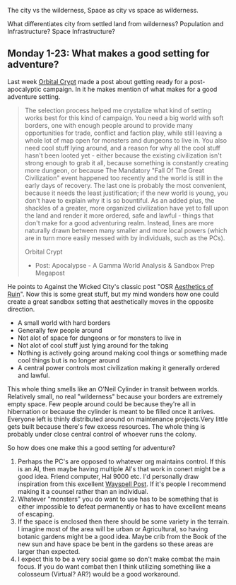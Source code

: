 The city vs the wilderness, Space as city vs space as wilderness.

What differentiates city from settled land from wilderness? Population and Infrastructure?
Space Infrastructure?

## Monday 1-23: What makes a good setting for adventure?

Last week [Orbital Crypt](https://orbitalcrypt.blogspot.com/2023/01/post-apocalypse-gamma-world-analysis.html) made a post about getting ready for a post-apocalyptic campaign. In it he makes mention of what makes for a good adventure setting.

> The selection process helped me crystalize what kind of setting works best for this kind of campaign. You need a big world with soft borders, one with enough people around to provide many opportunities for trade, conflict and faction play, while still leaving a whole lot of map open for monsters and dungeons to live in. You also need cool stuff lying around, and a reason for why all the cool stuff hasn't been looted yet - either because the existing civilization isn't strong enough to grab it all, because something is constantly creating more dungeon, or because The Mandatory "Fall Of The Great Civilization" event happened too recently and the world is still in the early days of recovery. The last one is probably the most convenient, because it needs the least justification; if the new world is young, you don't have to explain why it is so bountiful. As an added plus, the shackles of a greater, more organized civilization have yet to fall upon the land and render it more ordered, safe and lawful - things that don't make for a good adventuring realm. Instead, lines are more naturally drawn between many smaller and more local powers (which are in turn more easily messed with by individuals, such as the PCs). 
> 
> Orbital Crypt  
> - Post: Apocalypse - A Gamma World Analysis & Sandbox Prep Megapost

He points to Against the Wicked City's classic post "OSR [Aesthetics of Ruin](http://udan-adan.blogspot.com/2016/09/osr-aesthetics-of-ruin.html)". Now this is some great stuff, but my mind wonders how one could create a great sandbox setting that aesthetically moves in the opposite direction.

-   A small world with hard borders
-   Generally few people around
-   Not alot of space for dungeons or for monsters to live in
-   Not alot of cool stuff just lying around for the taking
-   Nothing is actively going around making cool things or something made cool things but is no longer around
-   A central power controls most civilization making it generally ordered and lawful.

This whole thing smells like an O'Neil Cylinder in transit between worlds. Relatively small, no real "wilderness" because your borders are extremely empty space. Few people around could be because they're all in hibernation or because the cylinder is meant to be filled once it arrives. Everyone left is thinly distributed around on maintenance projects.Very little gets built because there's few excess resources. The whole thing is probably under close central control of whoever runs the colony.

So how does one make this a good setting for adventure?

1.  Perhaps the PC's are opposed to whatever org maintains control. If this is an AI, then maybe having multiple AI's that work in conert might be a good idea. Friend computer, Hal 9000 etc. I'd personally draw inspiration from this excellent [Wayspell Post](https://wayspell.blogspot.com/2022/09/the-hierarchy-of-angels-and-ai.html). If it's people I recommend making it a counsel rather than an individual.
2.  Whatever "monsters" you do want to use has to be something that is either impossible to defeat permanently or has to have excellent means of escaping.
3.  If the space is enclosed then there should be some variety in the terrain. I imagine most of the area will be urban or Agricultural, so having botanic gardens might be a good idea. Maybe crib from the Book of the new sun and have space be bent in the gardens so these areas are larger than expected.
4.  I expect this to be a very social game so don't make combat the main focus. If you do want combat then I think utilizing something like a colosseum (Virtual? AR?) would be a good workaround.